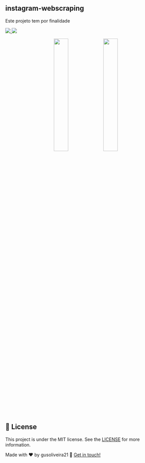 ## instagram-webscraping
 Este projeto tem por finalidade 


<a href="https://www.python.org/">
<img src="https://img.shields.io/badge/built%20with-Python3-red.svg" />
</a>
<a href="https://travis-ci.org/timgrossmann/InstaPy">
<img src="https://travis-ci.org/timgrossmann/InstaPy.svg?branch=master">
</a>

<p align="center">
<img src='https://user-images.githubusercontent.com/42920754/82489811-9e606980-9ab8-11ea-93f2-ffed391c5c37.gif' width='30%'>
<img src='https://user-images.githubusercontent.com/42920754/82492237-3e6bc200-9abc-11ea-8213-ede82c7504db.gif' width='30%'>
<p/>

## :memo: License
This project is under the MIT license. See the [LICENSE](https://github.com/gusoliveira/webscraping-instagram/blob/master/LICENSE) for more information.

Made with ♥ by gusoliveira21 :wave: [Get in touch!](https://www.linkedin.com/in/gustavo-dami%C3%A3o-magina-de-oliveira-492b0015b/)
